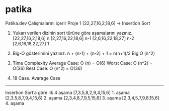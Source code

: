 # patika
Patika.dev Çalışmalarını içerir
Proje 1
[22,27,16,2,18,6] -> Insertion Sort

1) Yukarı verilen dizinin sort türüne göre aşamalarını yazınız.
[22,27,16,2,18,6] n
[2,27,16,22,18,6] n-1
[2,6,16,22,18,27] n-2
[2,6,16,18,22,27] 1

2) Big-O gösterimini yazınız.
n + (n-1) + (n-2) + 1 = n(n+1)/2 
Big O (n^2)

3) Time Complexity
Average Case: O (n) = O(6)
Worst Case: O (n^2) = O(36)
Best Case: O (n^2) = O(36)

4) 18 Case. Avarage Case
----
Insertion Sort’a göre ilk 4 aşama
[7,3,5,8,2,9,4,15,6] 1. aşama
[2,3,5,8,7,9,4,15,6] 2. aşama
[2,3,4,8,7,9,5,15,6] 3. aşama
[2,3,4,5,7,9,8,15,6] 4. aşama
